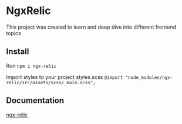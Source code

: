 # NgxRelic

This project was created to learn and deep dive into different frontend topics

## Install

Run `npm i ngx-relic`

Import styles to your project styles.scss `@import "node_modules/ngx-relic/src/assets/scss/_main.scss";`

## Documentation

[ngx-relic](https://ale9420.github.io/ngx-relic/)

